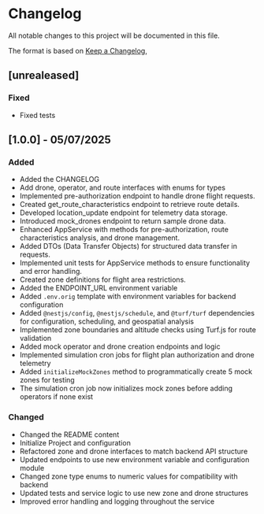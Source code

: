 # Changelog

All notable changes to this project will be documented in this file.

The format is based on [Keep a Changelog](https://keepachangelog.com/en/1.0.0/),

## [unrealeased]
### Fixed
- Fixed tests

## [1.0.0] - 05/07/2025

### Added 
- Added the CHANGELOG
- Add drone, operator, and route interfaces with enums for types
- Implemented pre-authorization endpoint to handle drone flight requests.
- Created get_route_characteristics endpoint to retrieve route details.
- Developed location_update endpoint for telemetry data storage.
- Introduced mock_drones endpoint to return sample drone data.
- Enhanced AppService with methods for pre-authorization, route characteristics analysis, and drone management.
- Added DTOs (Data Transfer Objects) for structured data transfer in requests.
- Implemented unit tests for AppService methods to ensure functionality and error handling.
- Created zone definitions for flight area restrictions.
- Added the ENDPOINT_URL environment variable
- Added `.env.orig` template with environment variables for backend configuration
- Added `@nestjs/config`, `@nestjs/schedule`, and `@turf/turf` dependencies for configuration, scheduling, and geospatial analysis
- Implemented zone boundaries and altitude checks using Turf.js for route validation
- Added mock operator and drone creation endpoints and logic
- Implemented simulation cron jobs for flight plan authorization and drone telemetry
- Added `initializeMockZones` method to programmatically create 5 mock zones for testing
- The simulation cron job now initializes mock zones before adding operators if none exist

### Changed
- Changed the README content
- Initialize Project and configuration
- Refactored zone and drone interfaces to match backend API structure
- Updated endpoints to use new environment variable and configuration module
- Changed zone type enums to numeric values for compatibility with backend
- Updated tests and service logic to use new zone and drone structures
- Improved error handling and logging throughout the service

